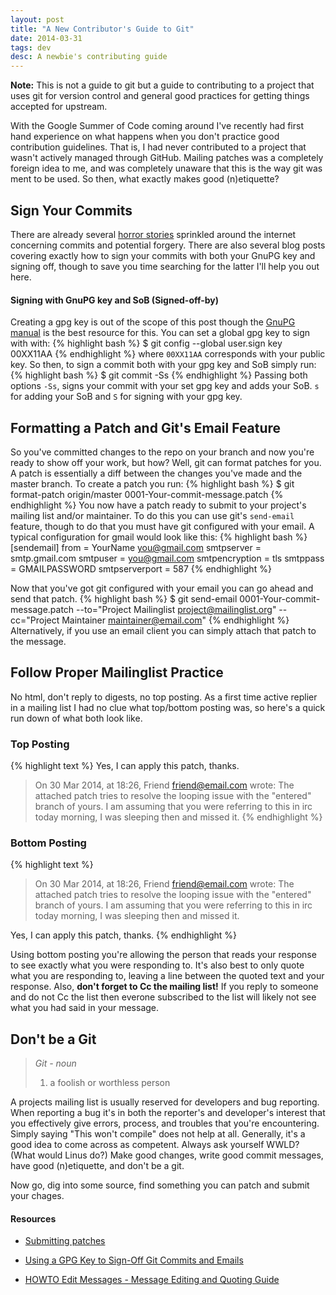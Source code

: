 ```yaml
---
layout: post
title: "A New Contributor's Guide to Git"
date: 2014-03-31
tags: dev
desc: A newbie's contributing guide
---
```


**Note:** This is not a guide to git but a guide to contributing
to a project that uses git for version control and general good practices for
getting things accepted for upstream.

With the Google Summer of Code coming around I've recently had first hand
experience on what happens when you don't practice good contribution guidelines.
That is, I had never contributed to a project that wasn't actively managed
through GitHub. Mailing patches was a completely foreign idea to me, and was
completely unaware that this is the way git was ment to be used. So then, what
exactly makes good (n)etiquette?

## Sign Your Commits
There are already several [horror stories](http://mikegerwitz.com/papers/git-horror-story) 
sprinkled around the internet concerning commits and potential forgery. There are
also several blog posts covering exactly how to sign your commits with both your 
GnuPG key and signing off, though to save you time searching for the latter I'll 
help you out here.

#### Signing with GnuPG key and SoB (Signed-off-by)
Creating a gpg key is out of the scope of this post though the [GnuPG manual](http://www.gnupg.org/gph/en/manual.html#INTRO)
is the best resource for this. You can set a global gpg key to sign with with:
{% highlight bash %}
$ git config --global user.sign key 00XX11AA
{% endhighlight %}
where `00XX11AA` corresponds with your public key.
So then, to sign a commit both with your gpg key and SoB simply run:
{% highlight bash %}
$ git commit -Ss
{% endhighlight %}
Passing both options `-Ss`, signs your commit with your set gpg key and adds 
your SoB. `s` for adding your SoB and `S` for signing with your gpg key.

## Formatting a Patch and Git's Email Feature
So you've committed changes to the repo on your branch and now you're ready to
show off your work, but how? Well, git can format patches for you. A patch is
essentially a diff between the changes you've made and the master branch.
To create a patch you run:
{% highlight bash %}
$ git format-patch origin/master
0001-Your-commit-message.patch
{% endhighlight %}
You now have a patch ready to submit to your project's mailing list and/or
maintainer. To do this you can use git's `send-email` feature, though to do that
you must have git configured with your email. A typical configuration for gmail
would look like this:
{% highlight bash %}
[sendemail]
from = YourName <you@gmail.com>
smtpserver = smtp.gmail.com
smtpuser = you@gmail.com
smtpencryption = tls
smtppass = GMAILPASSWORD
smtpserverport = 587
{% endhighlight %}

Now that you've got git configured with your email you can go ahead and send that
patch.
{% highlight bash %}
$ git send-email 0001-Your-commit-message.patch --to="Project Mailinglist <project@mailinglist.org>" --cc="Project Maintainer <maintainer@email.com>"
{% endhighlight %}
Alternatively, if you use an email client you can simply attach that patch to the
message.

## Follow Proper Mailinglist Practice
No html, don't reply to digests, no top posting. As a first time active replier 
in a mailing list I had no clue what top/bottom posting was, so here's a quick 
run down of what both look like.
### Top Posting
{% highlight text %}
Yes, I can apply this patch, thanks.

> On 30 Mar 2014, at 18:26, Friend <friend@email.com> wrote:
> The attached patch tries to resolve the looping issue with the
> "entered" branch of yours. I am assuming that you were referring to
> this in irc today morning, I was sleeping then and missed it.
{% endhighlight %}

### Bottom Posting
{% highlight text %}
> On 30 Mar 2014, at 18:26, Friend <friend@email.com> wrote:
> The attached patch tries to resolve the looping issue with the
> "entered" branch of yours. I am assuming that you were referring to
> this in irc today morning, I was sleeping then and missed it.

Yes, I can apply this patch, thanks.
{% endhighlight %}

Using bottom posting you're allowing the person that reads your response to see
exactly what you were responding to. It's also best to only quote what you are
responding to, leaving a line between the quoted text and your response. Also,
**don't forget to Cc the mailing list!** If you reply to someone and do not Cc
the list then everone subscribed to the list will likely not see what you had
said in your message.

## Don't be a Git
>*Git - noun*
>
>1. a foolish or worthless person

A projects mailing list is usually reserved for developers and bug reporting. 
When reporting a bug it's in both the reporter's and developer's interest that 
you effectively give errors, process, and troubles that you're encountering. 
Simply saying "This won't compile" does not help at all. Generally, it's a good
idea to come across as competent. Always ask yourself WWLD? (What would Linus
do?) Make good changes, write good commit messages, have good (n)etiquette, and
don't be a git.

Now go, dig into some source, find something you can patch and submit your 
chages.

#### Resources
- [Submitting patches](https://www.kernel.org/doc/Documentation/SubmittingPatches)

- [Using a GPG Key to Sign-Off Git Commits and Emails](http://driesvints.com/blog/using-a-gpg-key-to-sign-off-git-commits-and-emails)

- [HOWTO Edit Messages - Message Editing and Quoting Guide](http://www.guckes.net/mail/edit.html)
